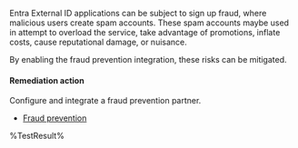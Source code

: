 Entra External ID applications can be subject to sign up fraud, where malicious users create spam accounts. These spam accounts maybe used in attempt to overload the service, take advantage of promotions, inflate costs, cause reputational damage, or nuisance.

By enabling the fraud prevention integration, these risks can be mitigated.

#### Remediation action

Configure and integrate a fraud prevention partner.

- [Fraud prevention](https://learn.microsoft.com/en-us/entra/external-id/customers/how-to-multifactor-authentication-customers)

<!--- Results --->
%TestResult%
